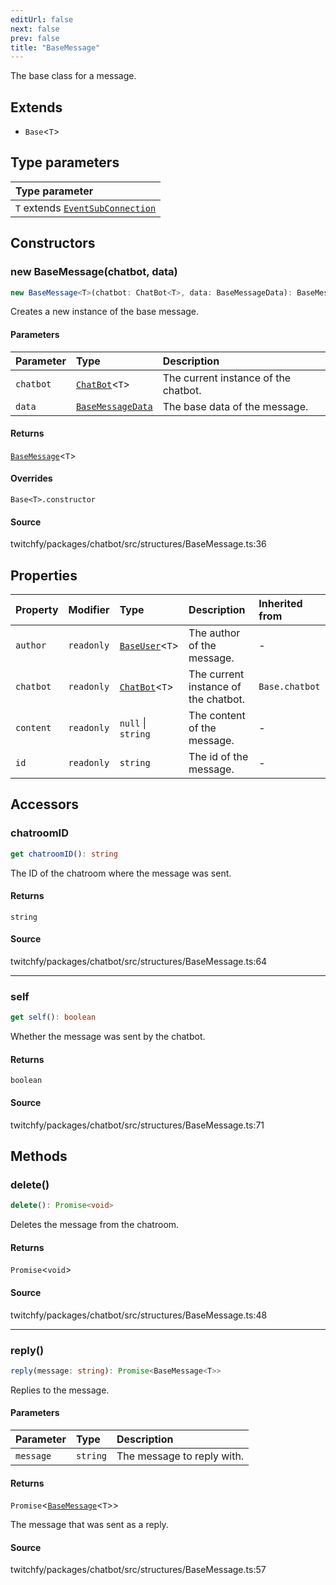 ```yaml
---
editUrl: false
next: false
prev: false
title: "BaseMessage"
---
```


The base class for a message.

## Extends

- `Base`\<`T`\>

## Type parameters

| Type parameter |
| :------ |
| `T` extends [`EventSubConnection`](/api/chatbot/enumerations/eventsubconnection/) |

## Constructors

### new BaseMessage(chatbot, data)

```ts
new BaseMessage<T>(chatbot: ChatBot<T>, data: BaseMessageData): BaseMessage<T>
```

Creates a new instance of the base message.

#### Parameters

| Parameter | Type | Description |
| :------ | :------ | :------ |
| `chatbot` | [`ChatBot`](/api/chatbot/classes/chatbot/)\<`T`\> | The current instance of the chatbot. |
| `data` | [`BaseMessageData`](/api/chatbot/interfaces/basemessagedata/) | The base data of the message. |

#### Returns

[`BaseMessage`](/api/chatbot/classes/basemessage/)\<`T`\>

#### Overrides

`Base<T>.constructor`

#### Source

twitchfy/packages/chatbot/src/structures/BaseMessage.ts:36

## Properties

| Property | Modifier | Type | Description | Inherited from |
| :------ | :------ | :------ | :------ | :------ |
| `author` | `readonly` | [`BaseUser`](/api/chatbot/classes/baseuser/)\<`T`\> | The author of the message. | - |
| `chatbot` | `readonly` | [`ChatBot`](/api/chatbot/classes/chatbot/)\<`T`\> | The current instance of the chatbot. | `Base.chatbot` |
| `content` | `readonly` | `null` \| `string` | The content of the message. | - |
| `id` | `readonly` | `string` | The id of the message. | - |

## Accessors

### chatroomID

```ts
get chatroomID(): string
```

The ID of the chatroom where the message was sent.

#### Returns

`string`

#### Source

twitchfy/packages/chatbot/src/structures/BaseMessage.ts:64

***

### self

```ts
get self(): boolean
```

Whether the message was sent by the chatbot.

#### Returns

`boolean`

#### Source

twitchfy/packages/chatbot/src/structures/BaseMessage.ts:71

## Methods

### delete()

```ts
delete(): Promise<void>
```

Deletes the message from the chatroom.

#### Returns

`Promise`\<`void`\>

#### Source

twitchfy/packages/chatbot/src/structures/BaseMessage.ts:48

***

### reply()

```ts
reply(message: string): Promise<BaseMessage<T>>
```

Replies to the message.

#### Parameters

| Parameter | Type | Description |
| :------ | :------ | :------ |
| `message` | `string` | The message to reply with. |

#### Returns

`Promise`\<[`BaseMessage`](/api/chatbot/classes/basemessage/)\<`T`\>\>

The message that was sent as a reply.

#### Source

twitchfy/packages/chatbot/src/structures/BaseMessage.ts:57
